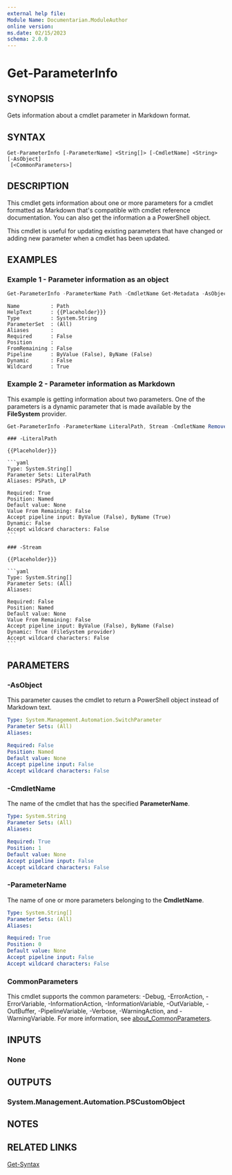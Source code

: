 ```yaml
---
external help file:
Module Name: Documentarian.ModuleAuthor
online version:
ms.date: 02/15/2023
schema: 2.0.0
---
```


# Get-ParameterInfo

## SYNOPSIS

Gets information about a cmdlet parameter in Markdown format.

## SYNTAX

```
Get-ParameterInfo [-ParameterName] <String[]> [-CmdletName] <String> [-AsObject]
 [<CommonParameters>]
```

## DESCRIPTION

This cmdlet gets information about one or more parameters for a cmdlet formatted as Markdown that's
compatible with cmdlet reference documentation. You can also get the information a a PowerShell
object.

This cmdlet is useful for updating existing parameters that have changed or adding new parameter
when a cmdlet has been updated.

## EXAMPLES

### Example 1 - Parameter information as an object

```powershell
Get-ParameterInfo -ParameterName Path -CmdletName Get-Metadata -AsObject
```

```Output
Name          : Path
HelpText      : {{Placeholder}}}
Type          : System.String
ParameterSet  : (All)
Aliases       :
Required      : False
Position      :
FromRemaining : False
Pipeline      : ByValue (False), ByName (False)
Dynamic       : False
Wildcard      : True
```

### Example 2 - Parameter information as Markdown

This example is getting information about two parameters. One of the parameters is a dynamic
parameter that is made available by the **FileSystem** provider.

```powershell
Get-ParameterInfo -ParameterName LiteralPath, Stream -CmdletName Remove-Item
```

````Output
### -LiteralPath

{{Placeholder}}}

```yaml
Type: System.String[]
Parameter Sets: LiteralPath
Aliases: PSPath, LP

Required: True
Position: Named
Default value: None
Value From Remaining: False
Accept pipeline input: ByValue (False), ByName (True)
Dynamic: False
Accept wildcard characters: False
```

### -Stream

{{Placeholder}}}

```yaml
Type: System.String[]
Parameter Sets: (All)
Aliases:

Required: False
Position: Named
Default value: None
Value From Remaining: False
Accept pipeline input: ByValue (False), ByName (False)
Dynamic: True (FileSystem provider)
Accept wildcard characters: False
```
````

## PARAMETERS

### -AsObject

This parameter causes the cmdlet to return a PowerShell object instead of Markdown text.

```yaml
Type: System.Management.Automation.SwitchParameter
Parameter Sets: (All)
Aliases:

Required: False
Position: Named
Default value: None
Accept pipeline input: False
Accept wildcard characters: False
```

### -CmdletName

The name of the cmdlet that has the specified **ParameterName**.

```yaml
Type: System.String
Parameter Sets: (All)
Aliases:

Required: True
Position: 1
Default value: None
Accept pipeline input: False
Accept wildcard characters: False
```

### -ParameterName

The name of one or more parameters belonging to the **CmdletName**.

```yaml
Type: System.String[]
Parameter Sets: (All)
Aliases:

Required: True
Position: 0
Default value: None
Accept pipeline input: False
Accept wildcard characters: False
```

### CommonParameters

This cmdlet supports the common parameters: -Debug, -ErrorAction, -ErrorVariable,
-InformationAction, -InformationVariable, -OutVariable, -OutBuffer, -PipelineVariable, -Verbose,
-WarningAction, and -WarningVariable. For more information, see
[about_CommonParameters](http://go.microsoft.com/fwlink/?LinkID=113216).

## INPUTS

### None

## OUTPUTS

### System.Management.Automation.PSCustomObject

## NOTES

## RELATED LINKS

[Get-Syntax](Get-Syntax.md)
